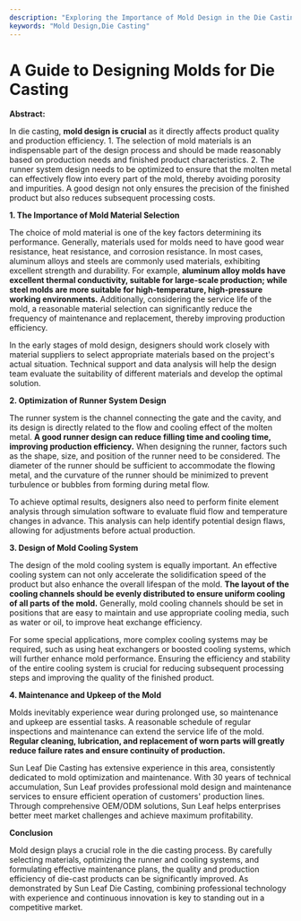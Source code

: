 ```yaml
---
description: "Exploring the Importance of Mold Design in the Die Casting Process: Key Considerations and Best Practices."
keywords: "Mold Design,Die Casting"
---
```

# A Guide to Designing Molds for Die Casting

**Abstract:**

In die casting, **mold design is crucial** as it directly affects product quality and production efficiency. 1. The selection of mold materials is an indispensable part of the design process and should be made reasonably based on production needs and finished product characteristics. 2. The runner system design needs to be optimized to ensure that the molten metal can effectively flow into every part of the mold, thereby avoiding porosity and impurities. A good design not only ensures the precision of the finished product but also reduces subsequent processing costs.

**1. The Importance of Mold Material Selection**

The choice of mold material is one of the key factors determining its performance. Generally, materials used for molds need to have good wear resistance, heat resistance, and corrosion resistance. In most cases, aluminum alloys and steels are commonly used materials, exhibiting excellent strength and durability. For example, **aluminum alloy molds have excellent thermal conductivity, suitable for large-scale production; while steel molds are more suitable for high-temperature, high-pressure working environments.** Additionally, considering the service life of the mold, a reasonable material selection can significantly reduce the frequency of maintenance and replacement, thereby improving production efficiency.

In the early stages of mold design, designers should work closely with material suppliers to select appropriate materials based on the project's actual situation. Technical support and data analysis will help the design team evaluate the suitability of different materials and develop the optimal solution.

**2. Optimization of Runner System Design**

The runner system is the channel connecting the gate and the cavity, and its design is directly related to the flow and cooling effect of the molten metal. **A good runner design can reduce filling time and cooling time, improving production efficiency.** When designing the runner, factors such as the shape, size, and position of the runner need to be considered. The diameter of the runner should be sufficient to accommodate the flowing metal, and the curvature of the runner should be minimized to prevent turbulence or bubbles from forming during metal flow.

To achieve optimal results, designers also need to perform finite element analysis through simulation software to evaluate fluid flow and temperature changes in advance. This analysis can help identify potential design flaws, allowing for adjustments before actual production.

**3. Design of Mold Cooling System**

The design of the mold cooling system is equally important. An effective cooling system can not only accelerate the solidification speed of the product but also enhance the overall lifespan of the mold. **The layout of the cooling channels should be evenly distributed to ensure uniform cooling of all parts of the mold.** Generally, mold cooling channels should be set in positions that are easy to maintain and use appropriate cooling media, such as water or oil, to improve heat exchange efficiency.

For some special applications, more complex cooling systems may be required, such as using heat exchangers or boosted cooling systems, which will further enhance mold performance. Ensuring the efficiency and stability of the entire cooling system is crucial for reducing subsequent processing steps and improving the quality of the finished product.

**4. Maintenance and Upkeep of the Mold**

Molds inevitably experience wear during prolonged use, so maintenance and upkeep are essential tasks. A reasonable schedule of regular inspections and maintenance can extend the service life of the mold. **Regular cleaning, lubrication, and replacement of worn parts will greatly reduce failure rates and ensure continuity of production.**

Sun Leaf Die Casting has extensive experience in this area, consistently dedicated to mold optimization and maintenance. With 30 years of technical accumulation, Sun Leaf provides professional mold design and maintenance services to ensure efficient operation of customers' production lines. Through comprehensive OEM/ODM solutions, Sun Leaf helps enterprises better meet market challenges and achieve maximum profitability.

**Conclusion**

Mold design plays a crucial role in the die casting process. By carefully selecting materials, optimizing the runner and cooling systems, and formulating effective maintenance plans, the quality and production efficiency of die-cast products can be significantly improved. As demonstrated by Sun Leaf Die Casting, combining professional technology with experience and continuous innovation is key to standing out in a competitive market.
